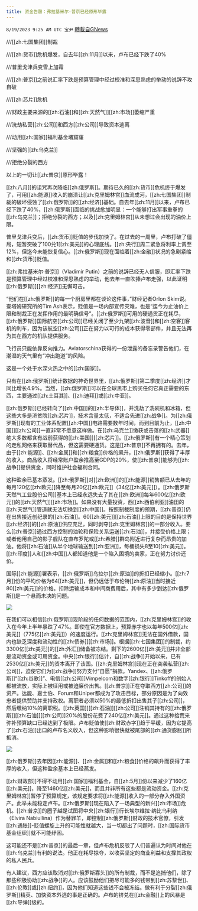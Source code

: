 ```yaml
---
title: 资金告罄：弗拉基米尔·普京已经原形毕露
---
```

`8/19/2023 9:25 AM UTC 宝尹` [轉載自GNews](https://gnews.org/articles/1570642)

///[[zh:七国集团]]制裁

///[[zh:货币]]危机爆发，自去年[[zh:11月]]以来，卢布已经下跌了40%

///普里戈津兵变雪上加霜

///[[zh:普京]]之前说汇率下跌是预算管理中经过校准和深思熟虑的举动的说辞不攻自破

///[[zh:芯片]]危机

///财政主要来源的[[zh:石油]]和[[zh:天然气]][[zh:市场]]萎缩严重

///洗劫私营[[zh:公司]]和西方[[zh:公司]]导致资本逃离

///动用[[zh:国家]]福利基金堵窟窿

///坚强的[[zh:乌克兰]]

///拒绝分裂的西方

以上的一切让[[zh:普京]]原形毕露！

[[zh:八月]]的诅咒再次降临[[zh:俄罗斯]]。期待已久的[[zh:货币]]危机终于爆发了，可用[[zh:能源]]收入的崩溃让[[zh:克里姆林宫]]血流成河，[[zh:七国集团]]制裁的破坏侵蚀了[[zh:俄罗斯]]的[[zh:经济]]基础。自去年[[zh:11月]]以来，卢布已经下跌了40%，[[zh:俄罗斯]]面临的挑战愈加明显：一个能够打出军事重拳的[[zh:乌克兰]]；拒绝分裂的西方；以及[[zh:克里姆林宫]]从未想过会出现的油价上限。

普里戈津兵变后，[[zh:货币]]贬值的步伐加快了。在过去的一周里，卢布打破了僵局，短暂突破了100兑1[[zh:美元]]的心理底线。[[zh:央行]]周二紧急将利率上调至12%，但迄今未能恢复信心。[[zh:俄罗斯]]现在面临着[[zh:金融]]状况的急剧紧缩和[[zh:货币]]贬值。

[[zh:弗拉基米尔·普京]]（Vladimir Putin）之前的说辞已经无人信服，即汇率下跌是预算管理中经过校准和深思熟虑的举动，他去年一直吹捧卢布走强，以此证明[[zh:俄罗斯]][[zh:经济]]无懈可击。

“他们在[[zh:俄罗斯]]的每一个厨房里都在谈论这件事，”财经记者Orlon Skim说。查塔姆研究所的Tim Ash表示，贬值是一场内部宣传灾难，也是“迄今为止油价上限和制裁正在发挥作用的最明确信号”。[[zh:俄罗斯]]可用的硬通货正在耗尽，[[zh:俄罗斯]]国际航空[[zh:公司]]已经关闭了至少九架[[zh:波音]]和[[zh:空客]]客机的刹车，因为该航空[[zh:公司]]正在努力以可行的成本获得零部件，并且无法再为其在西方的机队提供服务。

飞行员只能依靠反向推力。Aviatorschina获得的一份泄露的备忘录警告他们，在潮湿的天气里有“冲出跑道”的风险。

这是一个处于水深火热之中的[[zh:国家]]。

只有在[[zh:俄罗斯]]统计数据的神奇世界里，[[zh:俄罗斯]]第二季度[[zh:经济]]才同比增长4.9%。当然，[[zh:俄罗斯]]可以在全球黑市上购买任何它真正需要的东西，主要通过[[zh:土耳其]]、[[zh:迪拜]]或[[zh:中亚]]。

[[zh:俄罗斯]]已经转向了[[zh:中国]]的[[zh:半导体]]，并洗劫了洗碗机和冰箱，但这些大多是济贫院[[zh:芯片]]，技术含量太低，不适合先进[[zh:战争]]。为[[zh:俄罗斯]]现有的工业体系配置[[zh:中国]]电路需要数年时间，而到目前为止，[[zh:中国]][[zh:公司]]一直非常不愿意这样做。在[[zh:乌克兰]]缴获或击落的[[zh:武器]]绝大多数都含有战前获得的[[zh:美国]][[zh:芯片]]。[[zh:俄罗斯]]有一个精心策划的走私网络来获取替代品，但这需要硬通货。这是[[zh:普京]]不再拥有的。去年，由于[[zh:能源]]、[[zh:金属]]和[[zh:粮食]]价格的飙升，[[zh:俄罗斯]]获得了丰厚的收入。商品收入将经常账户盈余推高至GDP的20%，使[[zh:普京]]能够为[[zh:战争]]提供资金，同时维护社会福利合同。

这种盈余已基本蒸发。[[zh:俄罗斯]]对[[zh:欧洲]]的[[zh:能源]]销售额已从去年的每月120亿[[zh:欧元]]降至每月20亿[[zh:欧元]]（34亿[[zh:美元]]）。[[zh:俄罗斯天然气工业股份公司]]基本上已经永远失去了其在[[zh:欧洲]]每年600亿[[zh:欧元]]的[[zh:天然气]][[zh:市场]]。如果没有大量投资，西[[zh:西伯利亚]]油田的[[zh:天然气]]管道就无法切换到[[zh:中国]]。按照制裁制度的预期，[[zh:普京]]仍在出售接近创纪录的[[zh:石油]]。60[[zh:美元]][[zh:石油]]上限的目的是保持世界[[zh:经济]]的[[zh:原油]]供应充足，同时剥夺[[zh:克里姆林宫]]的一部分收入。要么[[zh:普京]]通过西方控制的油轮和保险关系运送[[zh:石油]]，并接受价格上限；或者他用自己的影子舰队在直布罗陀或[[zh:希腊]]群岛附近进行复杂而昂贵的加油。他将[[zh:石油]]从半个地球输送到[[zh:亚洲]]，每桶损失8至10[[zh:美元]]。[[zh:印度]]人和[[zh:中国]]人都知道他是一个陷入困境的卖家，正在努力讨价还价。

国际[[zh:能源]]署表示，[[zh:俄罗斯]]乌拉尔[[zh:原油]]的折扣已经缩小。[[zh:7月]]份的平均价格为64[[zh:美元]]，但仍远低于布伦特[[zh:原油]]当时接近80[[zh:美元]]的价格。扣除运输成本和中间商费用后，其中有多少到达[[zh:俄罗斯]]是一个悬而未决的问题。

![](https://i.imgur.com/U43E3Aw.png)

在我们可以相信[[zh:俄罗斯]]现阶段的任何数据的范围内，[[zh:克里姆林宫]]的收入在今年上半年暴跌了47%。即使在官方数据上，预算赤字也以每年500亿[[zh:美元]]（775亿[[zh:美元]]）的速度运行。[[zh:克里姆林宫]]无法在国外借款，国内也缺乏深度和流动性的[[zh:债券]][[zh:市场]]。根据[[zh:七国集团]]的制裁，约3300亿[[zh:美元]]的[[zh:外汇]]储备被冻结。剩下的2600亿[[zh:美元]]并非全部是流动资金或可用资金。中央[[zh:银行]]估计，自[[zh:战争]]开始以来，已有2530亿[[zh:美元]]的资本离开了该国。[[zh:克里姆林宫]]现在正在突袭私营[[zh:公司]]，迫使它们为[[zh:战争]]努力支付“自愿”捐款。Yandex、[[zh:俄罗斯]]“[[zh:谷歌]]”、电信[[zh:公司]]Vimpelcom和数字[[zh:银行]]Tinkoff的创始人都被流放，实际上被征用或被迫廉价出售。[[zh:普京]]正在夺取西方[[zh:公司]]的资产。达能、嘉士伯、Forum和Uniper都成为了攻击目标，部分原因是为了向效忠者提供赞助并支持政权。离职者必须以50%的最低折扣出售其子[[zh:公司]]，然后缴纳10%的离职税。[[zh:英国]][[zh:石油]][[zh:公司]]注销其持有的[[zh:俄罗斯]][[zh:石油]][[zh:公司]]20%的股份花费了240亿[[zh:美元]]。通过这种拾荒来弥补预算缺口已经达到了极限。卢布贬值使[[zh:财政赤字]]趋于平缓，因为它提高了[[zh:石油]]出口的卢布名义收入，但这种影响很快就被尾部的[[zh:通货膨胀]]所抵消。

![](https://i.imgur.com/D9zsTZu.jpg)

[[zh:俄罗斯]]去年因[[zh:能源]]、[[zh:金属]]和[[zh:粮食]]价格的飙升而获得了丰厚的收入，但这种盈余基本上已经蒸发。

[[zh:财政部]]不得不动用[[zh:国家]]福利基金，自[[zh:5月]]份以来减少了160亿[[zh:美元]]，降至1460亿[[zh:美元]]，而且并非所有这些都是流动资金。[[zh:克里姆林宫]]暂停了预算规定，该规定要求将[[zh:能源]]收入的一部分存入外国资产。此举未能稳定卢布。[[zh:俄罗斯]]现在陷入了一场典型的新兴[[zh:市场]]危机。[[zh:普京]]的圈子越是试图将中央[[zh:银行]]行长埃尔维拉·纳比乌利纳（Elvira Nabiullina）作为替罪羊，即控制[[zh:俄罗斯]]财政的技术官僚，引发[[zh:通胀]]-贬值螺旋上升的可能性就越大，当一切都出了问题时，[[zh:国际货币基金组织]]就不可能纾困。

这可能还不是[[zh:普京]]的最后一章，但卢布危机反驳了人们普遍认为时间对他在[[zh:乌克兰]]有利的说法。他正在耗尽掠夺，以收买坚定的商业利益和支撑其政权的私人民兵。

有人建议，西方应该取消对[[zh:俄罗斯寡头]]的所有制裁，而不是追捕他们，除了那些积极协助[[zh:战争]]的人。应该鼓励他们把尽可能多的钱带到[[zh:苏黎世]]、[[zh:伦敦]]或[[zh:纽约]]，因为他们知道这些钱不会被冻结。做有利于分裂[[zh:俄罗斯]]精英、加快资本外逃的事是正确的。卢布的挤兑在[[zh:金融]]上的风暴是[[zh:导弹]]级的。

